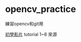 # opencv_practice

練習opencv和git用

[初學影片](https://www.youtube.com/watch?v=xjrykYpaBBM&ab_channel=GrandmaCan-%E6%88%91%E9%98%BF%E5%AC%A4%E9%83%BD%E6%9C%83)
tutorial 1~8 來源

